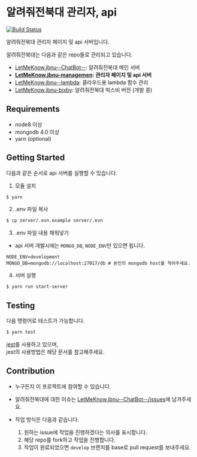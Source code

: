 # 알려줘전북대 관리자, api

[![Build Status](https://travis-ci.org/hmu332233/LetMeKnow.jbnu-management.svg?branch=develop)](https://travis-ci.org/hmu332233/LetMeKnow.jbnu-management)

알려줘전북대 관리자 페이지 및 api 서버입니다.  

알려줘전북대는 다음과 같은 repo들로 관리되고 있습니다.
- [LetMeKnow.jbnu--ChatBot--](https://github.com/hmu332233/LetMeKnow.jbnu--ChatBot--): 알려줘전북대 메인 서버
- **[LetMeKnow.jbnu-managemen](https://github.com/hmu332233/LetMeKnow.jbnu-management): 관리자 페이지 및 api 서버**
- [LetMeKnow.jbnu--lambda](https://github.com/hmu332233/LetMeKnow.jbnu--lambda): 클라우드용 lambda 함수 관리
- [LetMeKnow.jbnu-bixby](https://github.com/hmu332233/LetMeKnow.jbnu-bixby): 알려줘전북대 빅스비 버전 (개발 중)

## Requirements

- node8 이상
- mongodb 4.0 이상
- yarn (optional)

## Getting Started

다음과 같은 순서로 api 서버를 실행할 수 있습니다.  

1. 모듈 설치
```bash
$ yarn
```

2. .env 파일 복사
```bash
$ cp server/.evn.example server/.evn
```
3. .env 파일 내용 채워넣기
  - api 서버 개발시에는 `MONGO_DB`, `NODE_ENV`만 있으면 됩니다.
  ```
  NODE_ENV=development
  MONGO_DB=mongodb://localhost:27017/db # 본인의 mongodb host를 적어주세요.
  ```

4. 서버 실행
```bash
$ yarn run start-server
```

## Testing
다음 명령어로 테스트가 가능합니다.
```bash
$ yarn test
```
[jest](https://jestjs.io/)를 사용하고 있으며,  
jest의 사용방법은 해당 문서를 참고해주세요.

## Contribution

- 누구든지 이 프로젝트에 참여할 수 있습니다.
- 알려줘전북대에 대한 이슈는 [LetMeKnow.jbnu--ChatBot--/issues](https://github.com/hmu332233/LetMeKnow.jbnu--ChatBot--/issues)에 남겨주세요.

- 작업 방식은 다음과 같습니다.
  1. 원하는 issue에 작업을 진행하겠다는 의사를 표시합니다.
  2. 해당 repo를 fork하고 작업을 진행합니다.
  3. 작업이 완료되었으면 `develop` 브랜치를 base로 pull request를 보내주세요.